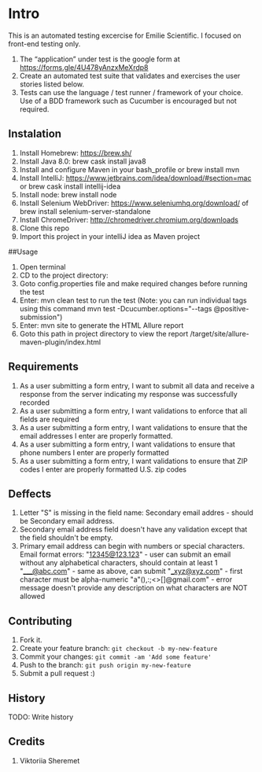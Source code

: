 # Intro

This is an automated testing excercise for Emilie Scientific. I focused on front-end testing only.
1. The “application” under test is the google form at https://forms.gle/4U478yAnzxMeXrdp8
2. Create an automated test suite that validates and exercises the user stories listed below.
3. Tests can use the language / test runner / framework of your choice. Use of a BDD framework
such as Cucumber is encouraged but not required.

## Instalation
1. Install Homebrew: https://brew.sh/
2. Install Java 8.0: brew cask install java8
3. Install and configure Maven in your bash_profile or brew install mvn
4. Install IntelliJ: https://www.jetbrains.com/idea/download/#section=mac or brew cask install intellij-idea
5. Install node: brew install node
6. Install Selenium WebDriver: https://www.seleniumhq.org/download/ of brew install selenium-server-standalone
7. Install ChromeDriver: http://chromedriver.chromium.org/downloads
8. Clone this repo
9. Import this project in your intelliJ idea as Maven project

##Usage
1. Open terminal
2. CD to the project directory:
3. Goto config.properties file and make required changes before running the test
4. Enter: mvn clean test to run the test (Note: you can run individual tags using this command mvn test -Dcucumber.options="--tags @positive-submission")
5. Enter: mvn site to generate the HTML Allure report
6. Goto this path in project directory to view the report /target/site/allure-maven-plugin/index.html


## Requirements

1. As a user submitting a form entry, I want to submit all data and receive a response from
the server indicating my response was successfully recorded
2. As a user submitting a form entry, I want validations to enforce that all fields are required
3. As a user submitting a form entry, I want validations to ensure that the email addresses I
enter are properly formatted.
4. As a user submitting a form entry, I want validations to ensure that phone numbers I
enter are properly formatted
5. As a user submitting a form entry, I want validations to ensure that ZIP codes I enter are
properly formatted U.S. zip codes

## Deffects

1. Letter "S" is missing in the field name: Secondary email addres - should be Secondary email address.
2. Secondary email address field doesn't have any validation except that the field shouldn't be empty.
3. Primary email address can begin with numbers or special characters.
Email format errors:
"12345@123.123" - user can submit an email without any alphabetical characters, should contain at least 1
"___@abc.com" - same as above, can submit
"_xyz@xyz.com" -  first character must be alpha-numeric
"a"(),:;<>[\]@gmail.com" - error message doesn't provide any description on what characters are NOT allowed


## Contributing

1. Fork it.
2. Create your feature branch: `git checkout -b my-new-feature`
3. Commit your changes: `git commit -am 'Add some feature'`
4. Push to the branch: `git push origin my-new-feature`
5. Submit a pull request :)

## History

TODO: Write history

## Credits

1. Viktoriia Sheremet
